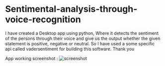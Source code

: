 # Sentimental-analysis-through-voice-recognition
I have created a Desktop app using python, 
Where it detects the sentiment of the persons through their voice and give us the output whether the given statement is positive, 
negative or neutral. So I have used a some specific api called vadersentiment for building this software. Thank you

App working screenshot :
![screenshot](https://user-images.githubusercontent.com/76155912/209086270-6f817ffc-b431-4977-9eed-f3b33bd07fcd.png)

